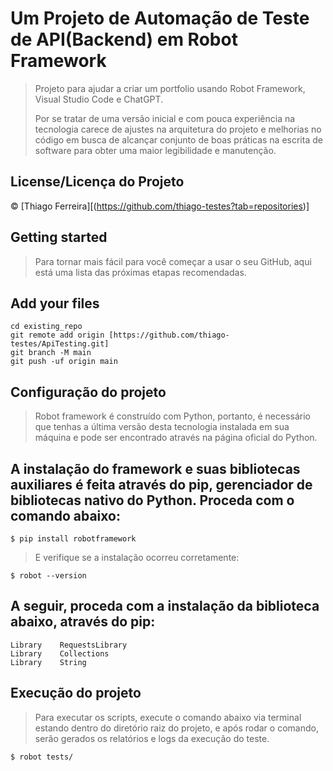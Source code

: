 # Um Projeto de Automação de Teste de API(Backend) em Robot Framework
> Projeto para ajudar a criar um portfolio usando Robot Framework, Visual Studio Code e ChatGPT.
>
> Por se tratar de uma versão inicial e com pouca experiência na tecnologia carece de ajustes na arquitetura do projeto e melhorias no código em busca de alcançar conjunto de boas práticas na escrita de software para obter uma maior legibilidade e manutenção.

## License/Licença do Projeto
© [Thiago Ferreira][(https://github.com/thiago-testes?tab=repositories)]

## Getting started
> Para tornar mais fácil para você começar a usar o seu GitHub, aqui está uma lista das próximas etapas recomendadas.

## Add your files
```
cd existing_repo
git remote add origin [https://github.com/thiago-testes/ApiTesting.git]
git branch -M main
git push -uf origin main
```

## Configuração do projeto
>Robot framework é construído com Python, portanto, é necessário que tenhas a última versão desta tecnologia instalada em sua máquina e pode ser encontrado através na página oficial do Python.

## A instalação do framework e suas bibliotecas auxiliares é feita através do pip, gerenciador de bibliotecas nativo do Python. Proceda com o comando abaixo:
```
$ pip install robotframework
```
>E verifique se a instalação ocorreu corretamente:
```
$ robot --version
```
## A seguir, proceda com a instalação da biblioteca abaixo, através do pip:
```
Library    RequestsLibrary
Library    Collections
Library    String

```
## Execução do projeto
>Para executar os scripts, execute o comando abaixo via terminal estando dentro do diretório raiz do projeto, e após rodar o comando, serão gerados os relatórios e logs da execução do teste.
```
$ robot tests/

